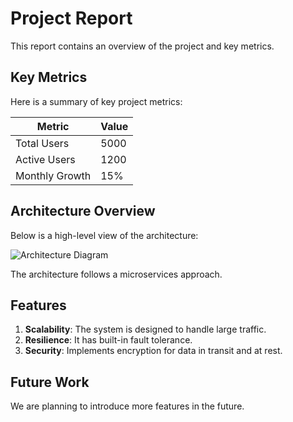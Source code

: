 # Project Report

This report contains an overview of the project and key metrics.

## Key Metrics

Here is a summary of key project metrics:

| Metric         | Value |
| -------------- | ----- |
| Total Users    | 5000  |
| Active Users   | 1200  |
| Monthly Growth | 15%   |

## Architecture Overview

Below is a high-level view of the architecture:

![Architecture Diagram](https://example.com/architecture-diagram.png)

The architecture follows a microservices approach.

## Features

1. **Scalability**: The system is designed to handle large traffic.
2. **Resilience**: It has built-in fault tolerance.
3. **Security**: Implements encryption for data in transit and at rest.

## Future Work

We are planning to introduce more features in the future.

